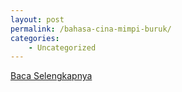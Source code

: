 ```yaml
---
layout: post
permalink: /bahasa-cina-mimpi-buruk/
categories:
    - Uncategorized
---
```


[Baca Selengkapnya](/10)